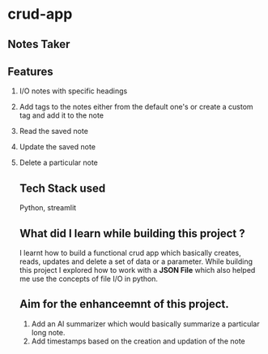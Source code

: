# crud-app
##  Notes Taker

## Features
1. I/O notes with specific headings
2. Add tags to the notes either from the default one's or create a custom tag and add it to the note
3. Read the saved note
4. Update the saved note
5. Delete a particular note

   ## Tech Stack used
   Python, streamlit 

   ## What did I learn while building this project ?
   I learnt how to build a functional crud app which basically creates, reads, updates and delete a set of data or a parameter. While building this project I explored how to work with a <b>JSON File</b> which also helped me use the concepts of file I/O in python.

   ## Aim for the enhanceemnt of this project.
   1. Add an AI summarizer which would basically summarize a particular long note.
   2. Add timestamps based on the creation and updation of the note

   
